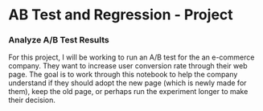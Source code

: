 # AB Test and Regression - Project

### Analyze A/B Test Results

<p>For this project, I will be working to run an A/B test for the an e-commerce company. They want to increase user conversion rate through their web page. The goal is to work through this notebook to help the company understand if they should adopt the new page (which is newly made for them), keep the old page, or perhaps run the experiment longer to make their decision.</p>




